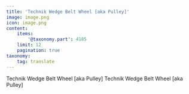 ```yaml
---
title: 'Technik Wedge Belt Wheel [aka Pulley]'
image: image.png
icon: image.png
content:
    items:
        '@taxonomy.part': 4185
    limit: 12
    pagination: true
taxonomy:
    tag: translate
---
```


Technik Wedge Belt Wheel [aka Pulley]
Technik Wedge Belt Wheel [aka Pulley]

